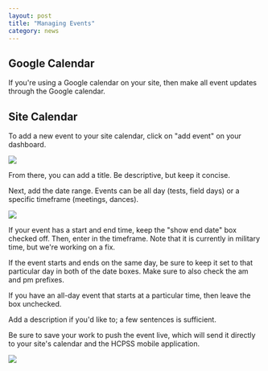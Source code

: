 ```yaml
---
layout: post
title: "Managing Events"
category: news
---
```


## Google Calendar

If you're using a Google calendar on your site, then make all event updates through the Google calendar.

## Site Calendar

To add a new event to your site calendar, click on "add event" on your dashboard.

![](/schoolsites-help/images/news/add-event.png)

From there, you can add a title. Be descriptive, but keep it concise.

Next, add the date range. Events can be all day (tests, field days) or a specific timeframe (meetings, dances).

![](/schoolsites-help/images/news/edit-event.png)

If your event has a start and end time, keep the "show end date" box checked off. Then, enter in the timeframe. Note that it is currently in military time, but we're working on a fix.

If the event starts and ends on the same day, be sure to keep it set to that particular day in both of the date boxes. Make sure to also check the am and pm prefixes.

If you have an all-day event that starts at a particular time, then leave the box unchecked.

Add a description if you'd like to; a few sentences is sufficient.

Be sure to save your work to push the event live, which will send it directly to your site's calendar and the HCPSS mobile application.

![](/schoolsites-help/images/news/save-event.png)
